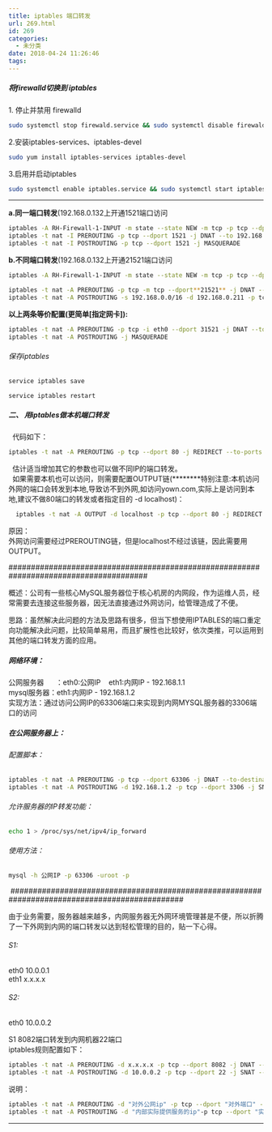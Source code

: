 ```yaml
---
title: iptables 端口转发
url: 269.html
id: 269
categories:
  - 未分类
date: 2018-04-24 11:26:46
tags:
---
```


##### 将firewalld切换到 iptables  
1\. 停止并禁用 firewalld  
```sh
sudo systemctl stop firewald.service && sudo systemctl disable firewald.service  
```
2.安装iptables-services、iptables-devel  
```sh
sudo yum install iptables-services iptables-devel  
```
3.启用并启动iptables  
```sh
sudo systemctl enable iptables.service && sudo systemctl start iptables.service
```
* * *



**a.同一端口转发**(192.168.0.132上开通1521端口访问 
  ```sh
iptables -A RH-Firewall-1-INPUT -m state --state NEW -m tcp -p tcp --dport 1521 -j ACCEPT)
iptables -t nat -I PREROUTING -p tcp --dport 1521 -j DNAT --to 192.168.0.211  
iptables -t nat -I POSTROUTING -p tcp --dport 1521 -j MASQUERADE  
```  
**b.不同端口转发**(192.168.0.132上开通21521端口访问 
  ```sh
iptables -A RH-Firewall-1-INPUT -m state --state NEW -m tcp -p tcp --dport 21521 -j ACCEPT)

iptables -t nat -A PREROUTING -p tcp -m tcp --dport**21521** -j DNAT --to-destination**192.168.0.211:1521**  
iptables -t nat -A POSTROUTING -s 192.168.0.0/16 -d 192.168.0.211 -p tcp -m tcp --dport 1521 -j SNAT --to-source 192.168.0.132  
```  

**以上两条等价配置(更简单\[指定网卡\]):**  
```sh
iptables -t nat -A PREROUTING -p tcp -i eth0 --dport 31521 -j DNAT --to 192.168.0.211:1521  
iptables -t nat -A POSTROUTING -j MASQUERADE  
```

###### 保存iptables  
```sh
service iptables save  

service iptables restart
```
##### 二、 用iptables做本机端口转发  

  代码如下：  
```sh
iptables -t nat -A PREROUTING -p tcp --dport 80 -j REDIRECT --to-ports 8080  
```
  估计适当增加其它的参数也可以做不同IP的端口转发。  
  如果需要本机也可以访问，则需要配置OUTPUT链(********特别注意:本机访问外网的端口会转发到本地,导致访不到外网,如访问yown.com,实际上是访问到本地,建议不做80端口的转发或者指定目的 -d localhost)：  
```sh
  iptables -t nat -A OUTPUT -d localhost -p tcp --dport 80 -j REDIRECT --to-ports 8080  
```
原因：  
外网访问需要经过PREROUTING链，但是localhost不经过该链，因此需要用OUTPUT。  

#######################################################################################  

概述：公司有一些核心MySQL服务器位于核心机房的内网段，作为运维人员，经常需要去连接这些服务器，因无法直接通过外网访问，给管理造成了不便。  

思路：虽然解决此问题的方法及思路有很多，但当下想使用IPTABLES的端口重定向功能解决此问题，比较简单易用，而且扩展性也比较好，依次类推，可以运用到其他的端口转发方面的应用。  
##### 网络环境：  
公网服务器      ：eth0:公网IP    eth1:内网IP - 192.168.1.1  
mysql服务器：eth1:内网IP - 192.168.1.2  
实现方法：通过访问公网IP的63306端口来实现到内网MYSQL服务器的3306端口的访问  
##### 在公网服务器上：  
###### 配置脚本：  
```sh
iptables -t nat -A PREROUTING -p tcp --dport 63306 -j DNAT --to-destination 192.168.1.2:3306  
iptables -t nat -A POSTROUTING -d 192.168.1.2 -p tcp --dport 3306 -j SNAT --to 192.168.1.1  
```
###### 允许服务器的IP转发功能：
```sh  
echo 1 > /proc/sys/net/ipv4/ip_forward  
```
###### 使用方法：
```sh  
mysql -h 公网IP -p 63306 -uroot -p  
```
 ###############################################################################################  

由于业务需要，服务器越来越多，内网服务器无外网环境管理甚是不便，所以折腾了一下外网到内网的端口转发以达到轻松管理的目的，贴一下心得。  

###### S1:  
eth0 10.0.0.1  
eth1 x.x.x.x  

###### S2:  
eth0 10.0.0.2  

S1 8082端口转发到内网机器22端口  
iptables规则配置如下：  
```sh
iptables -t nat -A PREROUTING -d x.x.x.x -p tcp --dport 8082 -j DNAT --to-destination 10.0.0.2:22  
iptables -t nat -A POSTROUTING -d 10.0.0.2 -p tcp --dport 22 -j SNAT --to-source x.x.x.x  
````
说明：  
```sh
iptables -t nat -A PREROUTING -d "对外公网ip" -p tcp --dport "对外端口" -j DNAT --to "内部实际提供服务的ip":"实际提供服务的端口"  
iptables -t nat -A POSTROUTING -d "内部实际提供服务的ip"-p tcp --dport "实际提供服务的端口" -j SNAT --to-source "运行iptables机器的内网ip"
```
* * *
